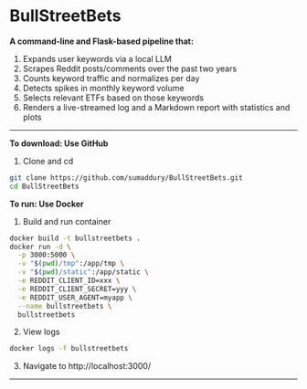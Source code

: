 # BullStreetBets

**A command-line and Flask-based pipeline that:**
1. Expands user keywords via a local LLM
2. Scrapes Reddit posts/comments over the past two years
3. Counts keyword traffic and normalizes per day
4. Detects spikes in monthly keyword volume
5. Selects relevant ETFs based on those keywords
6. Renders a live-streamed log and a Markdown report with statistics and plots

---
**To download: Use GitHub**
1. Clone and cd
```bash
git clone https://github.com/sumaddury/BullStreetBets.git
cd BullStreetBets
```
**To run: Use Docker**
1. Build and run container
```bash
docker build -t bullstreetbets .
docker run -d \
  -p 3000:5000 \
  -v "$(pwd)/tmp":/app/tmp \
  -v "$(pwd)/static":/app/static \
  -e REDDIT_CLIENT_ID=xxx \
  -e REDDIT_CLIENT_SECRET=yyy \
  -e REDDIT_USER_AGENT=myapp \
  --name bullstreetbets \
  bullstreetbets
```
2. View logs
```bash
docker logs -f bullstreetbets
```
3. Navigate to http://localhost:3000/
---